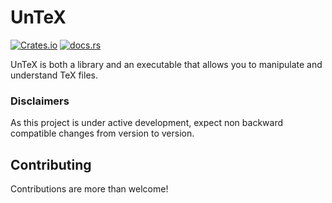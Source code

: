 # UnTeX

[![Crates.io](https://img.shields.io/crates/v/untex)](https://crates.io/crates/untex)
[![docs.rs](https://img.shields.io/docsrs/untex)](https://docs.rs/untex)

UnTeX is both a library and an executable that allows you to manipulate and understand TeX files.

### Disclaimers

As this project is under active development, expect non backward compatible changes from version to version.

## Contributing

Contributions are more than welcome!
